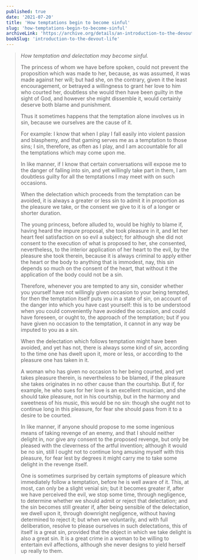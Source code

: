 ```yaml
---
published: true
date: '2021-07-20'
title: 'How temptations begin to become sinful'
slug: 'how-temptations-begin-to-become-sinful'
archiveLink: 'https://archive.org/details/an-introduction-to-the-devout-life/page/230?view=theater'
bookSlug: 'introduction-to-the-devout-life'
---
```


> *How temptation and delectation may become sinful.*
>
> The princess of whom we have before spoken, could not prevent the proposition which was made to her, because, as was assumed, it was made against her will; but had she, on the contrary, given it the least encouragement, or betrayed a willingness to grant her love to him who courted her, doubtless she would then have been guilty in the sight of God, and however she might dissemble it, would certainly deserve both blame and punishment.
>
> Thus it sometimes happens that the temptation alone involves us in sin, because we ourselves are the cause of it.
>
> For example: I know that when I play I fall easily into violent passion and blasphemy, and that gaming serves me as a temptation to those sins; I sin, therefore, as often as I play, and I am accountable for all the temptations which may come upon me.
>
> In like manner, if I know that certain conversations will expose me to the danger of falling into sin, and yet willingly take part in them, I am doubtless guilty for all the temptations I may meet with on such occasions.
>
> When the delectation which proceeds from the temptation can be avoided, it is always a greater or less sin to admit it in proportion as the pleasure we take, or the consent we give to it is of a longer or shorter duration.
>
> The young princess, before alluded to, would be highly to blame if, having heard the impure proposal, she took pleasure in it, and let her heart feel satisfaction on so evil a subject; for although she did not consent to the execution of what is proposed to her, she consented, nevertheless, to the interior application of her heart to the evil, by the pleasure she took therein, because it is always criminal to apply either the heart or the body to anything that is immodest, nay, this sin depends so much on the consent of the heart, that without it the application of the body could not be a sin.
>
> Therefore, whenever you are tempted to any sin, consider whether you yourself have not willingly given occasion to your being tempted, for then the temptation itself puts you in a state of sin, on account of the danger into which you have cast yourself: this is to be understood when you could conveniently have avoided the occasion, and could have foreseen, or ought to, the approach of the temptation; but if you have given no occasion to the temptation, it cannot in any way be imputed to you as a sin.
>
> When the delectation which follows temptation might have been avoided, and yet has not, there is always some kind of sin, according to the time one has dwelt upon it, more or less, or according to the pleasure one has taken in it.
>
> A woman who has given no occasion to her being courted, and yet takes pleasure therein, is nevertheless to be blamed, if the pleasure she takes originates in no other cause than the courtship. But if, for example, he who sues for her love is an excellent musician, and she should take pleasure, not in his courtship, but in the harmony and sweetness of his music, this would be no sin: though she ought not to continue long in this pleasure, for fear she should pass from it to a desire to be courted.
>
> In like manner, if anyone should propose to me some ingenious means of taking revenge of an enemy, and that I should neither delight in, nor give any consent to the proposed revenge, but only be pleased with the cleverness of the artful invention; although it would be no sin, still I ought not to continue long amusing myself with this pleasure, for fear lest by degrees it might carry me to take some delight in the revenge itself.
>
> One is sometimes surprised by certain symptoms of pleasure which immediately follow a temptation, before he is well aware of it. This, at most, can only be a slight venial sin; but it becomes greater if, after we have perceived the evil, we stop some time, through negligence, to determine whether we should admit or reject that delectation; and the sin becomes still greater if, after being sensible of the delectation, we dwell upon it, through downright negligence, without having determined to reject it; but when we voluntarily, and with full deliberation, resolve to please ourselves in such delectations, this of itself is a great sin, provided that the object in which we take delight is also a great sin. It is a great crime in a woman to be willing to entertain evil affections, although she never designs to yield herself up really to them.